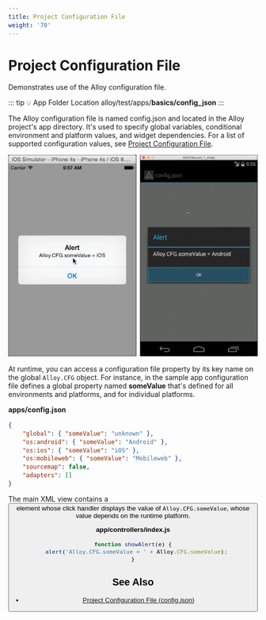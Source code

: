 ```yaml
---
title: Project Configuration File
weight: '70'
---
```


# Project Configuration File

Demonstrates use of the Alloy configuration file.

::: tip 💡 App Folder Location
alloy/test/apps/**basics/config\_json**
:::

The Alloy configuration file is named config.json and located in the Alloy project's app directory. It's used to specify global variables, conditional environment and platform values, and widget dependencies. For a list of supported configuration values, see [Project Configuration File](/guide/Alloy_Framework/Alloy_How-tos/Alloy_Reference_Guides/Project_Configuration_File_(config.json)/).

![screenshot](./screenshot.png)

At runtime, you can access a configuration file property by its key name on the global `Alloy.CFG` object. For instance, in the sample app configuration file defines a global property named **someValue** that's defined for all environments and platforms, and for individual platforms.

**apps/config.json**

```json
{
    "global": { "someValue": "unknown" },
    "os:android": { "someValue": "Android" },
    "os:ios": { "someValue": "iOS" },
    "os:mobileweb": { "someValue": "Mobileweb" },
    "sourcemap": false,
    "adapters": []
}
```

The main XML view contains a <Button/> element whose click handler displays the value of `Alloy.CFG.someValue`, whose value depends on the runtime platform.

**app/controllers/index.js**

```javascript
function showAlert(e) {
  alert('Alloy.CFG.someValue = ' + Alloy.CFG.someValue);
}
```

## See Also

* [Project Configuration File (config.json)](/guide/Alloy_Framework/Alloy_How-tos/Alloy_Reference_Guides/Project_Configuration_File_(config.json)/)
